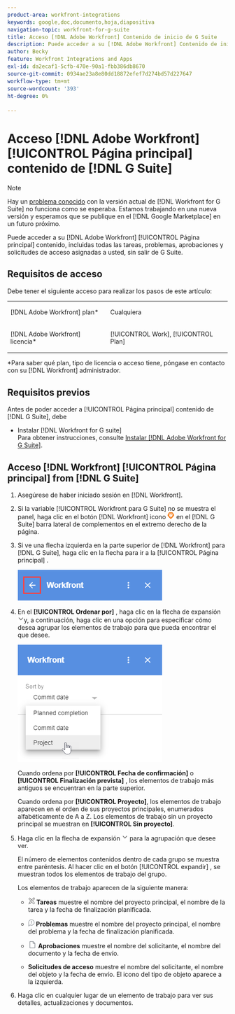 ```yaml
---
product-area: workfront-integrations
keywords: google,doc,documento,hoja,diapositiva
navigation-topic: workfront-for-g-suite
title: Acceso [!DNL Adobe Workfront] Contenido de inicio de G Suite
description: Puede acceder a su [!DNL Adobe Workfront] Contenido de inicio, incluidas todas las tareas, problemas, aprobaciones y solicitudes de acceso asignadas a usted, sin abandonar G Suite.
author: Becky
feature: Workfront Integrations and Apps
exl-id: da2ecaf1-5cfb-470e-90a1-fbb386db8670
source-git-commit: 0934ae23a8e80dd18872efef7d274bd57d227647
workflow-type: tm+mt
source-wordcount: '393'
ht-degree: 0%

---
```


# Acceso [!DNL Adobe Workfront] [!UICONTROL Página principal] contenido de [!DNL G Suite]

>[!NOTE]
>
>Hay un [problema conocido](https://experienceleague.adobe.com/docs/workfront-known-issues/issues/new-workfront-experience/wf-current/wf-integrations-error-when-opening-wf-for-gsuite.html?lang=en) con la versión actual de [!DNL Workfront for G Suite] no funciona como se esperaba. Estamos trabajando en una nueva versión y esperamos que se publique en el [!DNL Google Marketplace] en un futuro próximo.

Puede acceder a su [!DNL Adobe Workfront] [!UICONTROL Página principal] contenido, incluidas todas las tareas, problemas, aprobaciones y solicitudes de acceso asignadas a usted, sin salir de G Suite.

## Requisitos de acceso

Debe tener el siguiente acceso para realizar los pasos de este artículo:

<table style="table-layout:auto"> 
 <col> 
 <col> 
 <tbody> 
  <tr> 
   <td role="rowheader">[!DNL Adobe Workfront] plan*</td> 
   <td> <p>Cualquiera</p> </td> 
  </tr> 
  <tr> 
   <td role="rowheader">[!DNL Adobe Workfront] licencia*</td> 
   <td> <p>[!UICONTROL Work], [!UICONTROL Plan]</p> </td> 
  </tr> 
 </tbody> 
</table>

&#42;Para saber qué plan, tipo de licencia o acceso tiene, póngase en contacto con su [!DNL Workfront] administrador.

## Requisitos previos

Antes de poder acceder a [!UICONTROL Página principal] contenido de [!DNL G Suite], debe

* Instalar [!DNL Workfront for G suite]\
   Para obtener instrucciones, consulte [Instalar [!DNL Adobe Workfront for G Suite]](../../workfront-integrations-and-apps/workfront-for-g-suite/install-workfront-for-gsuite.md).

## Acceso [!DNL Workfront] [!UICONTROL Página principal] from [!DNL G Suite]

1. Asegúrese de haber iniciado sesión en [!DNL Workfront].
1. Si la variable [!UICONTROL Workfront para G Suite] no se muestra el panel, haga clic en el botón [!DNL Workfront] icono ![](assets/wf-lion-icon.png) en el [!DNL G Suite] barra lateral de complementos en el extremo derecho de la página.
1. Si ve una flecha izquierda en la parte superior de [!DNL Workfront] para [!DNL G Suite], haga clic en la flecha para ir a la [!UICONTROL Página principal] .

   ![](assets/left-arrow-to-home.png)

1. En el **[!UICONTROL Ordenar por]** , haga clic en la flecha de expansión ![](assets/dropdown-arrow.png)y, a continuación, haga clic en una opción para especificar cómo desea agrupar los elementos de trabajo para que pueda encontrar el que desee.

   ![](assets/sort-by-area.png)

   Cuando ordena por **[!UICONTROL Fecha de confirmación]** o **[!UICONTROL Finalización prevista]** , los elementos de trabajo más antiguos se encuentran en la parte superior.

   Cuando ordena por **[!UICONTROL Proyecto]**, los elementos de trabajo aparecen en el orden de sus proyectos principales, enumerados alfabéticamente de A a Z. Los elementos de trabajo sin un proyecto principal se muestran en **[!UICONTROL Sin proyecto]**.

1. Haga clic en la flecha de expansión ![](assets/dropdown-arrow.png) para la agrupación que desee ver.

   El número de elementos contenidos dentro de cada grupo se muestra entre paréntesis. Al hacer clic en el botón [!UICONTROL expandir] , se muestran todos los elementos de trabajo del grupo.

   Los elementos de trabajo aparecen de la siguiente manera:

   * ![](assets/task-icon.png) **Tareas** muestre el nombre del proyecto principal, el nombre de la tarea y la fecha de finalización planificada.

   * ![](assets/issue-icon.png) **Problemas** muestre el nombre del proyecto principal, el nombre del problema y la fecha de finalización planificada.

   * ![](assets/document-icon.png)  **Aprobaciones** muestre el nombre del solicitante, el nombre del documento y la fecha de envío.
   * **Solicitudes de acceso** muestre el nombre del solicitante, el nombre del objeto y la fecha de envío. El icono del tipo de objeto aparece a la izquierda.

1. Haga clic en cualquier lugar de un elemento de trabajo para ver sus detalles, actualizaciones y documentos.
